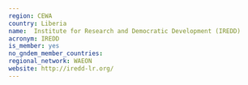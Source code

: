 ```yaml
---
region: CEWA
country: Liberia
name:  Institute for Research and Democratic Development (IREDD)
acronym: IREDD
is_member: yes
no_gndem_member_countries: 
regional_network: WAEON
website: http://iredd-lr.org/
---
```

